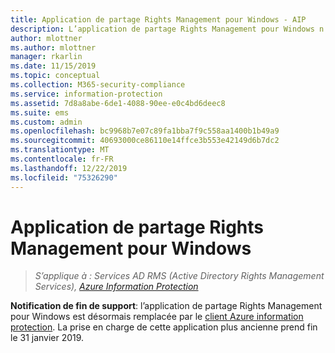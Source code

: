 ```yaml
---
title: Application de partage Rights Management pour Windows - AIP
description: L’application de partage Rights Management pour Windows n’est plus prise en charge.
author: mlottner
ms.author: mlottner
manager: rkarlin
ms.date: 11/15/2019
ms.topic: conceptual
ms.collection: M365-security-compliance
ms.service: information-protection
ms.assetid: 7d8a8abe-6de1-4088-90ee-e0c4bd6deec8
ms.suite: ems
ms.custom: admin
ms.openlocfilehash: bc9968b7e07c89fa1bba7f9c558aa1400b1b49a9
ms.sourcegitcommit: 40693000ce86110e14ffce3b553e42149d6b7dc2
ms.translationtype: MT
ms.contentlocale: fr-FR
ms.lasthandoff: 12/22/2019
ms.locfileid: "75326290"
---
```

# <a name="rights-management-sharing-application-for-windows"></a>Application de partage Rights Management pour Windows

>*S’applique à : Services AD RMS (Active Directory Rights Management Services), [Azure Information Protection](https://azure.microsoft.com/pricing/details/information-protection)*

**Notification de fin de support**: l’application de partage Rights Management pour Windows est désormais remplacée par le [client Azure information protection](aip-client.md). La prise en charge de cette application plus ancienne prend fin le 31 janvier 2019.
